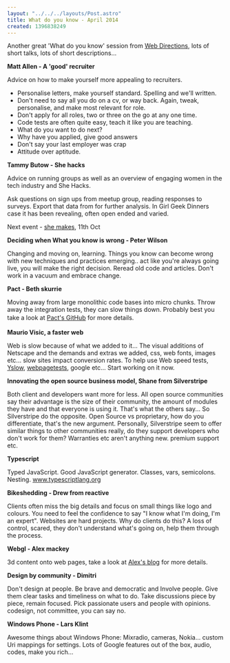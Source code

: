 ```yaml
---
layout: "../../../layouts/Post.astro"
title: What do you know - April 2014
created: 1396838249
---
```


Another great 'What do you know' session from <a href="https://www.google.com.au/url?sa=t&rct=j&q=&esrc=s&source=web&cd=1&cad=rja&uact=8&ved=0CCwQFjAA&url=http%3A%2F%2Fwww.webdirections.org%2F&ei=yw5CU5rLDcmdkgWC4oDoCA&usg=AFQjCNFVeqPXVmE57AS0EUr3fdd42psoPA&sig2=HXz7xVEu8XhKCcZjXcFpTg&bvm=bv.64125504,d.dGI" target="_blank">Web Directions</a>, lots of short talks, lots of short descriptions...

**Matt Allen - A 'good' recruiter**

Advice on how to make yourself more appealing to recruiters.<ul><li>Personalise letters, make yourself standard. Spelling and we'll written.</li><li>Don't need to say all you do on a cv, or way back. Again, tweak, personalise, and make most relevant for role.</li><li>Don't apply for all roles, two or three on the go at any one time.</li><li>Code tests are often quite easy, teach it like you are teaching.</li><li>What do you want to do next?</li><li>Why have you applied, give good answers</li><li>Don't say your last employer was crap</li><li>Attitude over aptitude.</li></ul>

**Tammy Butow - She hacks**

Advice on running groups as well as an overview of engaging women in the tech industry and She Hacks.

Ask questions on sign ups from meetup group, reading responses to surveys. Export that data from for further analysis. In Girl Geek Dinners case it has been revealing, often open ended and varied.

Next event -  <a href="https://www.shehacks.io/" target="_blank">she makes</a>, 11th Oct

**Deciding when What you know is wrong - Peter Wilson**

Changing and moving on, learning. Things you know can become wrong with new techniques and practices emerging.. act like you're always going live, you will make the right decision. Reread old code and articles. Don't work in a vacuum and embrace change.

**Pact - Beth skurrie**

Moving away from large monolithic code bases into micro chunks. Throw away the integration tests, they can slow things down. Probably best you take a look at <a href="https://github.com/realestate-com-au/pact" style="line-height: 1.538em;" target="_blank">Pact's GitHub</a> for more details.

**Maurio Visic, a faster web**

Web is slow because of what we added to it... The visual additions of Netscape and the demands and extras we added, css, web fonts, images etc... slow sites impact conversion rates. To help use Web speed tests, <a href="https://www.google.com.au/url?sa=t&rct=j&q=&esrc=s&source=web&cd=1&cad=rja&uact=8&ved=0CDcQFjAA&url=http%3A%2F%2Fdeveloper.yahoo.com%2Fyslow%2F&ei=n_xBU6TJFsPdkgW83YGQCg&usg=AFQjCNFmoZ-gRFU3niH49DI2h8-FUZixJw&sig2=SPrxxye93EmvU94f84B-gw&bvm=bv.64125504,d.dGI" target="_blank">Yslow</a>, <a href="https://www.webpagetest.org/" target="_blank">webpagetests</a>, google etc... Start working on it now.

**Innovating the open source business model, Shane from Silverstripe**

Both client and developers want more for less. All open source communities say their advantage is the size of their community, the amount of modules they have and that everyone is using it. That's what the others say... So Silverstripe do the opposite. Open Source vs proprietary, how do you differentiate, that's the new argument. Personally, Silverstripe seem to offer similar things to other communities really, do they support developers who don't work for them? Warranties etc aren't anything new. premium support etc.

**Typescript**

Typed JavaScript. Good JavaScript generator. Classes, vars, semicolons. Nesting. <a href="https://www.typescriptlang.org/" target="_blank">www.typescriptlang.org</a>

**Bikeshedding - Drew from reactive**

Clients often miss the big details and focus on small things like logo and colours. You need to feel the confidence to say "I know what I'm doing, I'm an expert". Websites are hard projects. Why do clients do this? A loss of control, scared,  they don't understand what's going on, help them through the process.

**Webgl - Alex mackey**

3d content onto web pages, take a look at <a href="https://www.simpleisbest.co.uk/" target="_blank">Alex's blog</a> for more details.

**Design by community - Dimitri**

Don't design at people. Be brave and democratic and Involve people. Give them clear tasks and timeliness on what to do. Take discussions piece by piece, remain focused. Pick passionate users and people with opinions. codesign, not committee, you can say no.

**Windows Phone - Lars Klint**

Awesome things about Windows Phone: Mixradio, cameras, Nokia... custom Uri mappings for settings. Lots of Google features out of the box, audio, codes, make you rich...
